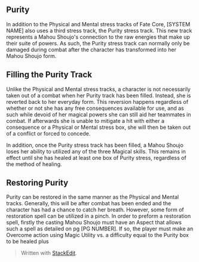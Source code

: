 ## Purity

In addition to the Physical and Mental stress tracks of Fate Core, [SYSTEM NAME] also uses a third stress track, the Purity stress track. This new track represents a Mahou Shoujo's connection to the raw energies that make up their suite of powers. As such, the Purity stress track can normally only be damaged during combat after the character has transformed into her Mahou Shoujo form. 

## Filling the Purity Track

Unlike the Physical and Mental stress tracks, a character is not necessarily taken out of a combat when her Purity track has been filled. Instead, she is reverted back to her everyday form. This reversion happens regardless of whether or not she has any free consequences available for use, and as such while devoid of her magical powers she can still aid her teammates in combat. If afterwards she is unable to mitigate a hit with either a consequence or a Physical or Mental stress box, she will then be taken out of a conflict or forced to concede.

In addition, once the Purity stress track has been filled, a Mahou Shoujo loses her ability to utilized any of the three Magical skills. This remains in effect until she has healed at least one box of Purity stress, regardless of the method of healing.

## Restoring Purity

Purity can be restored in the same manner as the Physical and Mental tracks. Generally, this will be after combat has been ended and the character has had a chance to catch her breath. However, some form of restoration spell can be utilized in a pinch. In order to preform a restoration spell, firstly the casting Mahou Shoujo must have an Aspect that allows such a spell as detailed on pg [PG NUMBER]. If so, the player must make an Overcome action using Magic Utility vs. a difficulty equal to the Purity box to be healed plus 





> Written with [StackEdit](https://stackedit.io/).
<!--stackedit_data:
eyJoaXN0b3J5IjpbLTk4MjcxMDY3LDE0MzE4MjEwNzQsMTIyOD
YzNjg0MywtMTU2MjY5NzA3NF19
-->